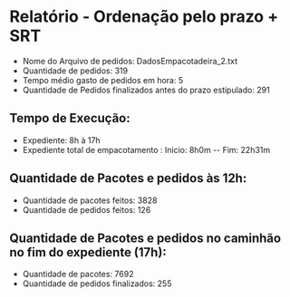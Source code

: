 # Relatório - Ordenação pelo prazo + SRT
 - Nome do Arquivo de pedidos: DadosEmpacotadeira_2.txt
 - Quantidade de pedidos: 319
 - Tempo médio gasto de pedidos em hora: 5
 - Quantidade de Pedidos finalizados antes do prazo estipulado: 291
## Tempo de Execução:
 - Expediente: 8h à 17h
 - Expediente total de empacotamento : Inicio: 8h0m -- Fim: 22h31m
## Quantidade de Pacotes e pedidos às 12h:
 - Quantidade de pacotes feitos: 3828
 - Quantidade de pedidos feitos: 126
## Quantidade de Pacotes e pedidos no caminhão no fim do expediente (17h):
 - Quantidade de pacotes: 7692
 - Quantidade de pedidos finalizados: 255
